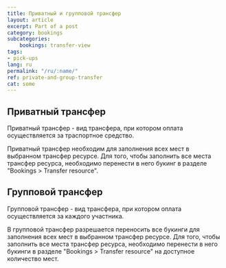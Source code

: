 ```yaml
---
title: Приватный и групповой трансфер
layout: article
excerpt: Part of a post
category: bookings
subcategories:
    bookings: transfer-view
tags:
- pick-ups
lang: ru
permalink: "/ru/:name/"
ref: private-and-group-transfer
cat: some
---
```


## **Приватный трансфер**

Приватный трансфер - вид трансфера, при котором оплата осуществляется за траспортное средство.

Приватный трансфер необходим для заполнения всех мест в выбранном трансфер ресурсе. Для того, чтобы заполнить все места трансфер ресурса, необходимо перенести в него букинг в разделе "Bookings > Transfer resource".

## **Групповой трансфер**

Групповой трансфер - вид трансфера, при котором оплата осуществляется за каждого участника.

В групповой трансфер разрешается переносить все букинги для заполнения всех мест в выбранном трансфер ресурсе. Для того, чтобы заполнить все места трансфер ресурса, необходимо перенести в него букинги в разделе "Bookings > Transfer resource" на доступное количество мест.
